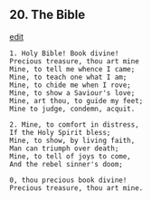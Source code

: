 
## 20.  The Bible
[edit](https://docs.google.com/document/d/1cvyJKWzs_UvPu2g0KUMxa2IGcKY8GSis/edit?mode=html)



    1. Holy Bible! Book divine!
    Precious treasure, thou art mine
    Mine, to tell me whence I came;
    Mine, to teach one what I am;
    Mine, to chide me when I rove;
    Mine, to show a Saviour's love;
    Mine, art thou, to guide my feet;
    Mine to judge, condemn, acquit.

    2. Mine, to comfort in distress,
    If the Holy Spirit bless;
    Mine, to show, by living faith,
    Man can triumph over death;
    Mine, to tell of joys to come,
    And the rebel sinner's doom;

    0, thou precious book divine!
    Precious treasure, thou art mine.
